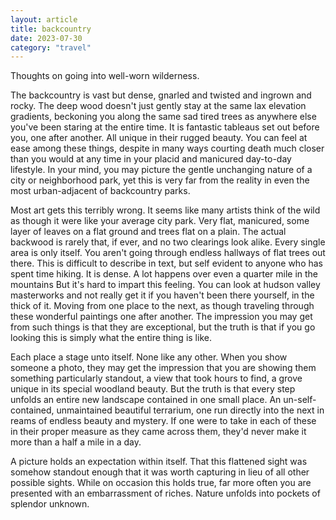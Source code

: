 ```yaml
---
layout: article
title: backcountry
date: 2023-07-30
category: "travel"
---
```


Thoughts on going into well-worn wilderness.
<!-- excerpt -->


The backcountry is vast but dense, gnarled and twisted and ingrown and rocky. The deep wood doesn't just gently stay at the same lax elevation gradients, beckoning you along the same sad tired trees as anywhere else you've been staring at the entire time. It is fantastic tableaus set out before you, one after another. All unique in their rugged beauty. You can feel at ease among these things, despite in many ways courting death much closer than you would at any time in your placid and manicured day-to-day lifestyle. In your mind, you may picture the gentle unchanging nature of a city or neighborhood park, yet this is very far from the reality in even the most urban-adjacent of backcountry parks.

Most art gets this terribly wrong.
It seems like many artists think of the wild as though it were like your average city park.
Very flat, manicured, some layer of leaves on a flat ground and trees flat on a plain.
The actual backwood is rarely that, if ever, and no two clearings look alike.
Every single area is only itself.
You aren't going through endless hallways of flat trees out there.
This is difficult to describe in text, but self evident to anyone who has spent time hiking. It is dense. A lot happens over even a quarter mile in the mountains
But it's hard to impart this feeling. You can look at hudson valley masterworks and not really get it if you haven't been there yourself, in the thick of it. Moving from one place to the next, as though traveling through these wonderful paintings one after another. The impression you may get from such things is that they are exceptional, but the truth is that if you go looking this is simply what the entire thing is like. 

Each place a stage unto itself. None like any other. When you show someone a photo, they may get the impression that you are showing them something particularly standout, a view that took hours to find, a grove unique in its special woodland beauty. But the truth is that every step unfolds an entire new landscape contained in one small place. An un-self-contained, unmaintained beautiful terrarium, one run directly into the next in reams of endless beauty and mystery. If one were to take in each of these in their proper measure as they came across them, they'd never make it more than a half a mile in a day.

A picture holds an expectation within itself. That this flattened sight was somehow standout enough that it was worth capturing in lieu of all other possible sights. While on occasion this holds true, far more often you are presented with an embarrassment of riches. Nature unfolds into pockets of splendor unknown.

